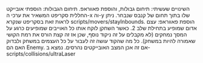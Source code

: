 השינויים שעשיתי: תיחום גבולות, והוספת פאווראפ.
תיחום הגבולות: הוספתי אובייקט החללית סקריפט המשאיר את ערכי ה-x וה-y שלו בתוך תחום של קנבס שנבחר. ניתן לראות זאת בסקריפט שנקרא scripts/movers/stayInbounds.
הוספת פאווראפ: עצם אדום שמופיע בתחילת שלב 2. כאשר השחקן לוקח אותו כל האוייבים שמופיעים כרגע על המסך נמחקים (לא מקבלים על זה ניקוד נוסף, שכן אז זה קצת הורס את רמת הקושי שאמורה להיות במשחק). כל מה שהקוד עושה זה לעבור על כל העצמים במשחק ולבדוק האם הם Enemy. אם זה אכן המצב האובייקטים נהרסים. נמצא ב- scripts/collisions/ultraLaser
